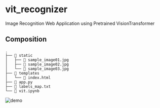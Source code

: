# vit_recognizer
Image Recognition Web Application using Pretrained VisionTransformer

## Composition
```
.  
├── 📁 static  
│   ├── 📄 sample_image01.jpg  
│   ├── 📄 sample_image02.jpg  
│   └── 📄 sample_image03.jpg    
├── 📁 templates  
│   └── 📄 index.html 
├── 📄 app.py
├── 📄 labels_map.txt
└── 📄 vit.ipynb  
```

![demo](https://user-images.githubusercontent.com/67511304/191502738-41f06c15-a837-41be-8004-bd5bc219bf0a.gif)
